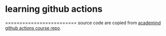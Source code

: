 
# learning github actions
=========================
source code are copied from [academind github actions course repo](https://github.com/academind/github-actions-course-resources).
